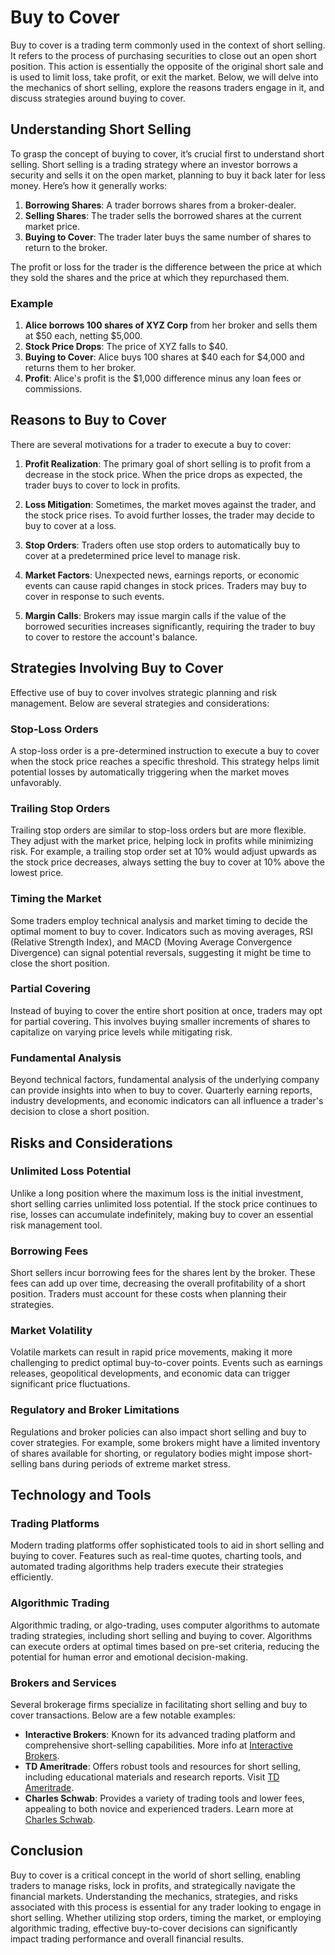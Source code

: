 # Buy to Cover

Buy to cover is a trading term commonly used in the context of short selling. It refers to the process of purchasing securities to close out an open short position. This action is essentially the opposite of the original short sale and is used to limit loss, take profit, or exit the market. Below, we will delve into the mechanics of short selling, explore the reasons traders engage in it, and discuss strategies around buying to cover.

## Understanding Short Selling

To grasp the concept of buying to cover, it’s crucial first to understand short selling. Short selling is a trading strategy where an investor borrows a security and sells it on the open market, planning to buy it back later for less money. Here’s how it generally works:

1. **Borrowing Shares**: A trader borrows shares from a broker-dealer.
2. **Selling Shares**: The trader sells the borrowed shares at the current market price.
3. **Buying to Cover**: The trader later buys the same number of shares to return to the broker.

The profit or loss for the trader is the difference between the price at which they sold the shares and the price at which they repurchased them. 

### Example

1. **Alice borrows 100 shares of XYZ Corp** from her broker and sells them at $50 each, netting $5,000.
2. **Stock Price Drops**: The price of XYZ falls to $40.
3. **Buying to Cover**: Alice buys 100 shares at $40 each for $4,000 and returns them to her broker.
4. **Profit**: Alice's profit is the $1,000 difference minus any loan fees or commissions.

## Reasons to Buy to Cover

There are several motivations for a trader to execute a buy to cover:

1. **Profit Realization**: The primary goal of short selling is to profit from a decrease in the stock price. When the price drops as expected, the trader buys to cover to lock in profits.

2. **Loss Mitigation**: Sometimes, the market moves against the trader, and the stock price rises. To avoid further losses, the trader may decide to buy to cover at a loss.

3. **Stop Orders**: Traders often use stop orders to automatically buy to cover at a predetermined price level to manage risk.

4. **Market Factors**: Unexpected news, earnings reports, or economic events can cause rapid changes in stock prices. Traders may buy to cover in response to such events.

5. **Margin Calls**: Brokers may issue margin calls if the value of the borrowed securities increases significantly, requiring the trader to buy to cover to restore the account's balance.

## Strategies Involving Buy to Cover

Effective use of buy to cover involves strategic planning and risk management. Below are several strategies and considerations:

### Stop-Loss Orders

A stop-loss order is a pre-determined instruction to execute a buy to cover when the stock price reaches a specific threshold. This strategy helps limit potential losses by automatically triggering when the market moves unfavorably.

### Trailing Stop Orders

Trailing stop orders are similar to stop-loss orders but are more flexible. They adjust with the market price, helping lock in profits while minimizing risk. For example, a trailing stop order set at 10% would adjust upwards as the stock price decreases, always setting the buy to cover at 10% above the lowest price.

### Timing the Market

Some traders employ technical analysis and market timing to decide the optimal moment to buy to cover. Indicators such as moving averages, RSI (Relative Strength Index), and MACD (Moving Average Convergence Divergence) can signal potential reversals, suggesting it might be time to close the short position.

### Partial Covering

Instead of buying to cover the entire short position at once, traders may opt for partial covering. This involves buying smaller increments of shares to capitalize on varying price levels while mitigating risk.

### Fundamental Analysis

Beyond technical factors, fundamental analysis of the underlying company can provide insights into when to buy to cover. Quarterly earning reports, industry developments, and economic indicators can all influence a trader's decision to close a short position.

## Risks and Considerations

### Unlimited Loss Potential

Unlike a long position where the maximum loss is the initial investment, short selling carries unlimited loss potential. If the stock price continues to rise, losses can accumulate indefinitely, making buy to cover an essential risk management tool.

### Borrowing Fees

Short sellers incur borrowing fees for the shares lent by the broker. These fees can add up over time, decreasing the overall profitability of a short position. Traders must account for these costs when planning their strategies.

### Market Volatility

Volatile markets can result in rapid price movements, making it more challenging to predict optimal buy-to-cover points. Events such as earnings releases, geopolitical developments, and economic data can trigger significant price fluctuations.

### Regulatory and Broker Limitations

Regulations and broker policies can also impact short selling and buy to cover strategies. For example, some brokers might have a limited inventory of shares available for shorting, or regulatory bodies might impose short-selling bans during periods of extreme market stress.

## Technology and Tools

### Trading Platforms

Modern trading platforms offer sophisticated tools to aid in short selling and buying to cover. Features such as real-time quotes, charting tools, and automated trading algorithms help traders execute their strategies efficiently.

### Algorithmic Trading

Algorithmic trading, or algo-trading, uses computer algorithms to automate trading strategies, including short selling and buying to cover. Algorithms can execute orders at optimal times based on pre-set criteria, reducing the potential for human error and emotional decision-making.

### Brokers and Services

Several brokerage firms specialize in facilitating short selling and buy to cover transactions. Below are a few notable examples:

- **Interactive Brokers**: Known for its advanced trading platform and comprehensive short-selling capabilities. More info at [Interactive Brokers](https://www.interactivebrokers.com).
- **TD Ameritrade**: Offers robust tools and resources for short selling, including educational materials and research reports. Visit [TD Ameritrade](https://www.tdameritrade.com).
- **Charles Schwab**: Provides a variety of trading tools and lower fees, appealing to both novice and experienced traders. Learn more at [Charles Schwab](https://www.schwab.com).

## Conclusion

Buy to cover is a critical concept in the world of short selling, enabling traders to manage risks, lock in profits, and strategically navigate the financial markets. Understanding the mechanics, strategies, and risks associated with this process is essential for any trader looking to engage in short selling. Whether utilizing stop orders, timing the market, or employing algorithmic trading, effective buy-to-cover decisions can significantly impact trading performance and overall financial results.